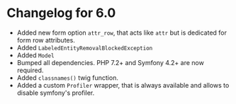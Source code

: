 Changelog for 6.0
=================

*   Added new form option `attr_row`, that acts like `attr` but is dedicated for form row attributes.
*   Added `LabeledEntityRemovalBlockedException`
*   Added `Model`
*   Bumped all dependencies. PHP 7.2+ and Symfony 4.2+ are now required.
*   Added `classnames()` twig function.
*   Added a custom `Profiler` wrapper, that is always available and allows to disable symfony's profiler.
